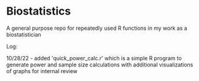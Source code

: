 # Biostatistics
A general purpose repo for repeatedly used R functions in my work as a biostatistician

Log:

10/28/22 - added 'quick_power_calc.r' which is a simple R program to generate power and sample size calculations with additional visualizations of graphs for internal review
